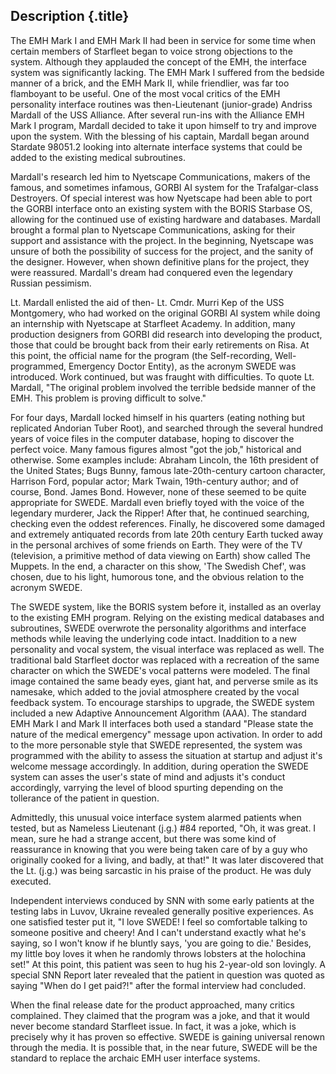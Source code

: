 Description {.title}
-----------

The EMH Mark I and EMH Mark II had been in service for some time when certain members of Starfleet began to voice strong objections to the system. Although they applauded the concept of the EMH, the interface system was significantly lacking. The EMH Mark I suffered from the bedside manner of a brick, and the EMH Mark II, while friendlier, was far too flamboyant to be useful. One of the most vocal critics of the EMH personality interface routines was then-Lieutenant (junior-grade)
Andriss Mardall of the USS Alliance. After several run-ins with the Alliance EMH Mark I program, Mardall decided to take it upon himself to try and improve upon the system. With the blessing of his captain, Mardall began around Stardate 98051.2 looking into alternate interface systems that could be added to the existing medical subroutines.

Mardall's research led him to Nyetscape Communications, makers of the famous, and sometimes infamous, GORBI AI system for the Trafalgar-class Destroyers. Of special interest was how Nyetscape had been able to port the GORBI interface onto an existing system with the BORIS Starbase OS, allowing for the continued use of existing hardware and databases. Mardall brought a formal plan to Nyetscape Communications, asking for their support and assistance with the project. In the beginning, Nyetscape was unsure of both the possibility of success for the project, and the sanity of the designer. However, when shown definitive plans for the project, they were reassured. Mardall's dream had conquered even the legendary Russian pessimism.

Lt. Mardall enlisted the aid of then- Lt. Cmdr. Murri Kep of the USS Montgomery, who had worked on the original GORBI AI system while doing an internship with Nyetscape at Starfleet Academy. In addition, many production designers from GORBI did research into developing the product, those that could be brought back from their early retirements on Risa. At this point, the official name for the program (the Self-recording, Well-programmed, Emergency Doctor Entity), as the acronym SWEDE was introduced. Work continued, but was fraught with difficulties. To quote Lt. Mardall, "The original problem involved the terrible bedside manner of the EMH. This problem is proving difficult to solve."

For four days, Mardall locked himself in his quarters (eating nothing but replicated Andorian Tuber Root), and searched through the several hundred years of voice files in the computer database, hoping to discover the perfect voice. Many famous figures almost "got the job," historical and otherwise. Some examples include: Abraham Lincoln, the 16th president of the United States; Bugs Bunny, famous late-20th-century cartoon character, Harrison Ford, popular actor; Mark Twain, 19th-century author; and of course, Bond. James Bond. However, none of these seemed to be quite appropriate for SWEDE. Mardall even briefly toyed with the voice of the legendary murderer, Jack the Ripper!
After that, he continued searching, checking even the oddest references. Finally, he discovered some damaged and extremely antiquated records from late 20th century Earth tucked away in the personal archives of some friends on Earth. They were of the TV (television, a primitive method of data viewing on Earth) show called The Muppets. In the end, a character on this show, 'The Swedish Chef', was chosen, due to his light, humorous tone, and the obvious relation to the acronym SWEDE.

The SWEDE system, like the BORIS system before it, installed as an overlay to the existing EMH program. Relying on the existing medical databases and subroutines, SWEDE overwrote the personality algorithms and interface methods while leaving the underlying code intact. Inaddition to a new personality and vocal system, the visual interface was replaced as well. The traditional bald Starfleet doctor was replaced with a recreation of the same character on which the SWEDE's vocal patterns were modeled. The final image contained the same beady eyes, giant hat, and perverse smile as its namesake, which added to the jovial atmosphere created by the vocal feedback system. To encourage starships to upgrade, the SWEDE system included a new Adaptive Announcement Algorithm (AAA). The standard EMH Mark I and Mark II interfaces both used a standard "Please state the nature of the medical emergency" message upon activation. In order to add to the more personable style that SWEDE represented, the system was programmed with the ability to assess the situation at startup and adjust it's welcome message accordingly. In addition, during operation the SWEDE system can asses the user's state of mind and adjusts it's conduct accordingly, varrying the level of blood spurting depending on the tollerance of the patient in question.

Admittedly, this unusual voice interface system alarmed patients when tested, but as Nameless Lieutenant (j.g.) \#84 reported, "Oh, it was great. I mean, sure he had a strange accent, but there was some kind of reassurance in knowing that you were being taken care of by a guy who originally cooked for a living, and badly, at that!" It was later discovered that the Lt. (j.g.) was being sarcastic in his praise of the product. He was duly executed.

Independent interviews conduced by SNN with some early patients at the testing labs in Luvov, Ukraine revealed generally positive experiences. As one satisfied tester put it, "I love SWEDE! I feel so comfortable talking to someone positive and cheery! And I can't understand exactly what he's saying, so I won't know if he bluntly says, 'you are going to die.' Besides, my little boy loves it when he randomly throws lobsters at the holochina set!" At this point, this patient was seen to hug his 2-year-old son lovingly. A special SNN Report later revealed that the patient in question was quoted as saying "When do I get paid?!" after the formal interview had concluded.

When the final release date for the product approached, many critics complained. They claimed that the program was a joke, and that it would never become standard Starfleet issue. In fact, it was a joke, which is precisely why it has proven so effective. SWEDE is gaining universal renown through the media. It is possible that, in the near future, SWEDE will be the standard to replace the archaic EMH user interface systems.


